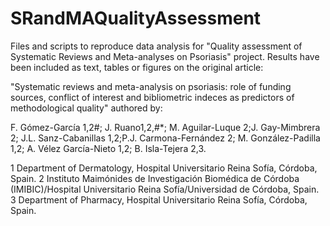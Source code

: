 # SRandMAQualityAssessment
Files and scripts to reproduce data analysis for "Quality assessment of Systematic Reviews and Meta-analyses on Psoriasis" project. Results have been included as text, tables or figures on the original article:

"Systematic reviews and meta-analysis on psoriasis: role of funding sources, conflict of interest and bibliometric indeces as predictors of methodological quality" authored by: 

F. Gómez-García 1,2#; J. Ruano1,2,#*; M. Aguilar-Luque 2;J. Gay-Mimbrera 2; J.L. Sanz-Cabanillas 1,2;P.J. Carmona-Fernández 2; M. González-Padilla 1,2; A. Vélez García-Nieto 1,2; B. Isla-Tejera 2,3.	

1 Department of Dermatology, Hospital Universitario Reina Sofía, Córdoba, Spain.
2 Instituto Maimónides de Investigación Biomédica de Córdoba (IMIBIC)/Hospital Universitario Reina Sofía/Universidad de Córdoba, Spain.
3 Department of Pharmacy, Hospital Universitario Reina Sofía, Córdoba, Spain.
